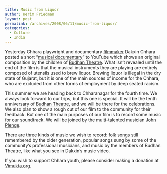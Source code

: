 ```yaml
---
title: Music from Liquor
author: Kerim Friedman
layout: post
permalink: /archives/2008/06/11/music-from-liquor/
categories:
  - Culture
  - India
---
```

Yesterday Chhara playwright and documentary <a href="http://budhantheatre.org/films/" onclick="_gaq.push(['_trackEvent', 'outbound-article', 'http://budhantheatre.org/films/', 'filmmaker']);" >filmmaker</a> Dakxin Chhara posted a short &#8220;<a href="http://www.youtube.com/watch?v=gedLmZHIMlA" onclick="_gaq.push(['_trackEvent', 'outbound-article', 'http://www.youtube.com/watch?v=gedLmZHIMlA', 'musical documentary']);" >musical documentary</a>&#8221; to YouTube which shows an original composition by the children of <a href="http://budhantheatre.org/" onclick="_gaq.push(['_trackEvent', 'outbound-article', 'http://budhantheatre.org/', 'Budhan Theatre']);" >Budhan Theatre</a>. What isn&#8217;t revealed until the end of the film is that the musical instruments they are playing are entirely composed of utensils used to brew liquor. Brewing liquor is illegal in the dry state of Gujarat, but it is one of the main sources of income for the Chhara, who are excluded from other forms of employment by deep seated racism.



This summer we are heading back to Chharanagar for the fourth time. We always look forward to our trips, but this one is special. It will be the tenth anniversary of <a href="http://www.budhantheatre.org " onclick="_gaq.push(['_trackEvent', 'outbound-article', 'http://www.budhantheatre.org ', 'Budhan Theatre']);" >Budhan Theatre</a>, and we will be there for the celebrations. We also plan to show a rough cut of our film to the community for their feedback. But one of the main purposes of our film is to record some music for our soundtrack. We will be joined by the multi-talented musician <a href="http://www.tonefactory.com/bio.html" onclick="_gaq.push(['_trackEvent', 'outbound-article', 'http://www.tonefactory.com/bio.html', 'John Plenge']);" >John Plenge</a>.

There are three kinds of music we wish to record: folk songs still remembered by the older generation, popular songs sung by some of the community&#8217;s professional musicians, and music by the members of Budhan Theatre, like what you see in Dakxin&#8217;s music video.

If you wish to support Chhara youth, please consider making a donation at <a href="http://vimukta.org/" onclick="_gaq.push(['_trackEvent', 'outbound-article', 'http://vimukta.org/', 'Vimukta.org']);" >Vimukta.org</a>.

